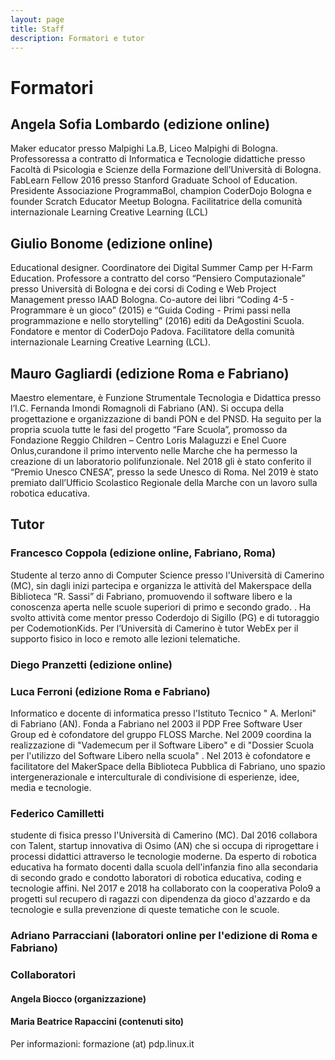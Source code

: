 ```yaml
---
layout: page
title: Staff
description: Formatori e tutor
---
```


# Formatori

## Angela Sofia Lombardo (edizione online)
Maker educator presso Malpighi La.B, Liceo Malpighi di Bologna.
Professoressa a contratto di Informatica e Tecnologie didattiche presso Facoltà di Psicologia e Scienze della
Formazione dell’Università di Bologna.
FabLearn Fellow 2016 presso Stanford Graduate School of Education.
Presidente Associazione ProgrammaBol, champion CoderDojo Bologna e founder Scratch Educator Meetup
Bologna. Facilitatrice della comunità internazionale Learning Creative Learning (LCL) 

## Giulio Bonome (edizione online)
Educational designer. Coordinatore dei Digital Summer Camp per H-Farm Education.
Professore a contratto del corso “Pensiero Computazionale” presso Università di Bologna e dei corsi di Coding
e Web Project Management presso IAAD Bologna.
Co-autore dei libri “Coding 4-5 - Programmare è un gioco” (2015) e “Guida Coding - Primi passi nella
programmazione e nello storytelling” (2016) editi da DeAgostini Scuola.
Fondatore e mentor di CoderDojo Padova. Facilitatore della comunità internazionale Learning Creative Learning (LCL). 

## Mauro Gagliardi (edizione Roma e Fabriano)
Maestro elementare, è Funzione Strumentale Tecnologia e Didattica presso l’I.C. Fernanda Imondi Romagnoli di Fabriano (AN).
Si occupa della progettazione e organizzazione di bandi PON e del PNSD. 
Ha seguito per la propria scuola tutte le fasi del progetto “Fare Scuola”, promosso da Fondazione Reggio Children – Centro Loris Malaguzzi e Enel Cuore Onlus,curandone il primo intervento nelle Marche che ha permesso la creazione di un laboratorio polifunzionale.
Nel 2018 gli è stato conferito il “Premio Unesco CNESA”, presso la sede Unesco di Roma. Nel 2019 è stato premiato dall’Ufficio Scolastico Regionale della Marche con un lavoro sulla robotica educativa. 

## Tutor

### Francesco Coppola (edizione online, Fabriano, Roma)
Studente al terzo anno di Computer Science presso l'Università di Camerino (MC), sin dagli inizi partecipa e organizza le attività del Makerspace della Biblioteca “R. Sassi” di Fabriano, promuovendo il software libero e la conoscenza aperta nelle scuole superiori di primo e secondo grado.  . Ha svolto attività come mentor presso Coderdojo di Sigillo (PG) e di tutoraggio per CodemotionKids. 
Per l’Università di Camerino è tutor WebEx per il supporto fisico in loco e remoto alle lezioni telematiche.

### Diego Pranzetti (edizione online)

### Luca Ferroni (edizione Roma e Fabriano)
Informatico e docente di informatica presso l'Istituto Tecnico " A. Merloni" di Fabriano (AN).
Fonda a Fabriano nel 2003 il PDP Free Software User Group ed è cofondatore del gruppo FLOSS Marche. 
Nel 2009 coordina la realizzazione di "Vademecum per il Software Libero" e di "Dossier Scuola per l'utilizzo del Software Libero nella scuola" .
Nel 2013 è cofondatore e facilitatore del MakerSpace della Biblioteca Pubblica di Fabriano, uno spazio intergenerazionale e interculturale di condivisione di esperienze, idee, media e tecnologie.

### Federico Camilletti
studente di fisica presso l'Università di Camerino (MC). Dal 2016 collabora con Talent, startup innovativa di Osimo (AN) che si occupa di riprogettare i processi didattici attraverso le tecnologie moderne. Da esperto di robotica educativa ha formato docenti dalla scuola dell'infanzia fino alla secondaria di secondo grado e condotto laboratori di robotica educativa, coding e tecnologie affini. Nel 2017 e 2018 ha collaborato con la cooperativa Polo9 a progetti sul recupero di ragazzi con dipendenza da gioco d'azzardo e da tecnologie e sulla prevenzione di queste tematiche con le scuole.

### Adriano Parracciani (laboratori online per l'edizione di Roma e Fabriano)
 
### Collaboratori

#### Angela Biocco (organizzazione)
#### Maria Beatrice Rapaccini (contenuti sito)


Per informazioni: formazione (at) pdp.linux.it
